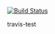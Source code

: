 [![Build Status](https://travis-ci.com/andreymashko7/travis-test.svg?branch=master)](https://travis-ci.com/andreymashko7/travis-test)

travis-test
